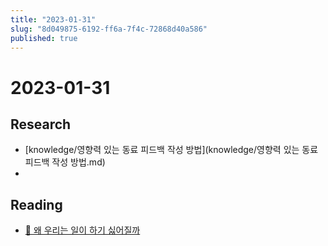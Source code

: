 ```yaml
---
title: "2023-01-31"
slug: "8d049875-6192-ff6a-7f4c-72868d40a586"
published: true
---
```


# 2023-01-31

## Research

- [knowledge/영향력 있는 동료 피드백 작성 방법](knowledge/영향력 있는 동료 피드백 작성 방법.md)
- 

## Reading

- [🚀 왜 우리는 일이 하기 싫어질까](https://maily.so/productlab/posts/c291ed47?utm_source=oneoneone)